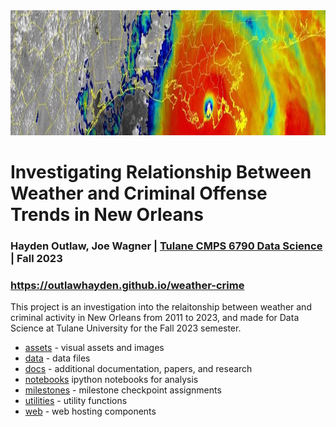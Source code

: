 <img src="https://raw.githubusercontent.com/outlawhayden/weather-crime/main/assets/katrina_radar.jpg" width="1600" height="200" />

# Investigating Relationship Between Weather and Criminal Offense Trends in New Orleans

### Hayden Outlaw, Joe Wagner | [Tulane CMPS 6790 Data Science](https://nmattei.github.io/cmps6790/) | Fall 2023

### https://outlawhayden.github.io/weather-crime

This project is an investigation into the relaitonship between weather and criminal activity in New Orleans from 2011 to 2023, and made for Data Science at Tulane University for the Fall 2023 semester.

- [assets](/assets) - visual assets and images
- [data](/data) - data files
- [docs](/docs) - additional documentation, papers, and research
- [notebooks](/notebooks) ipython notebooks for analysis
- [milestones](/milestones) - milestone checkpoint assignments
- [utilities](utilities) - utility functions
- [web](web) - web hosting components
